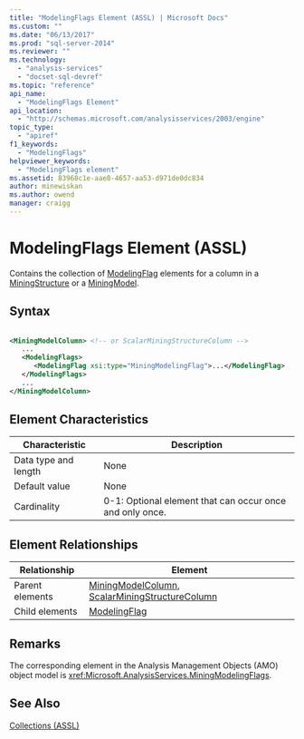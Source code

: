 ```yaml
---
title: "ModelingFlags Element (ASSL) | Microsoft Docs"
ms.custom: ""
ms.date: "06/13/2017"
ms.prod: "sql-server-2014"
ms.reviewer: ""
ms.technology: 
  - "analysis-services"
  - "docset-sql-devref"
ms.topic: "reference"
api_name: 
  - "ModelingFlags Element"
api_location: 
  - "http://schemas.microsoft.com/analysisservices/2003/engine"
topic_type: 
  - "apiref"
f1_keywords: 
  - "ModelingFlags"
helpviewer_keywords: 
  - "ModelingFlags element"
ms.assetid: 83968c1e-aae8-4657-aa53-d971de0dc834
author: minewiskan
ms.author: owend
manager: craigg
---
```

# ModelingFlags Element (ASSL)
  Contains the collection of [ModelingFlag](../objects/modelingflag-element-assl.md) elements for a column in a [MiningStructure](../objects/miningstructure-element-assl.md) or a [MiningModel](../objects/miningmodel-element-assl.md).  
  
## Syntax  
  
```xml  
  
<MiningModelColumn> <!-- or ScalarMiningStructureColumn -->  
   ...  
   <ModelingFlags>  
      <ModelingFlag xsi:type="MiningModelingFlag">...</ModelingFlag>  
   </ModelingFlags>  
   ...  
</MiningModelColumn>  
```  
  
## Element Characteristics  
  
|Characteristic|Description|  
|--------------------|-----------------|  
|Data type and length|None|  
|Default value|None|  
|Cardinality|0-1: Optional element that can occur once and only once.|  
  
## Element Relationships  
  
|Relationship|Element|  
|------------------|-------------|  
|Parent elements|[MiningModelColumn](../data-type/miningmodelcolumn-data-type-assl.md), [ScalarMiningStructureColumn](../data-type/miningstructurecolumn-data-type-assl.md)|  
|Child elements|[ModelingFlag](../objects/modelingflag-element-assl.md)|  
  
## Remarks  
 The corresponding element in the Analysis Management Objects (AMO) object model is <xref:Microsoft.AnalysisServices.MiningModelingFlags>.  
  
## See Also  
 [Collections &#40;ASSL&#41;](collections-assl.md)  
  
  
